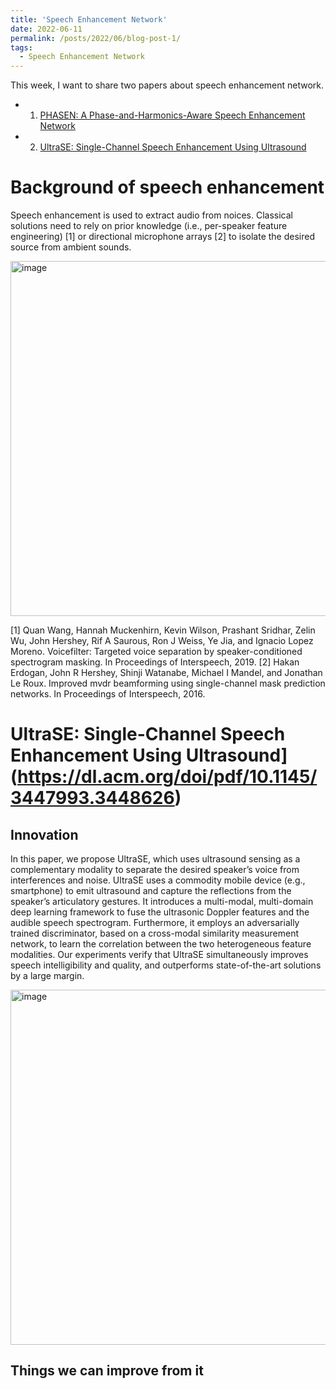 ```yaml
---
title: 'Speech Enhancement Network'
date: 2022-06-11
permalink: /posts/2022/06/blog-post-1/
tags:
  - Speech Enhancement Network
---
```


This week, I want to share two papers about speech enhancement network.
- 1. [PHASEN: A Phase-and-Harmonics-Aware Speech Enhancement Network](https://arxiv.org/pdf/1911.04697.pdf)
- 2. [UltraSE: Single-Channel Speech Enhancement Using Ultrasound](https://dl.acm.org/doi/pdf/10.1145/3447993.3448626)

# Background of speech enhancement
Speech enhancement is used to extract audio from noices. Classical solutions need to rely on prior knowledge (i.e., per-speaker feature engineering) [1] or directional microphone arrays [2] to isolate the desired source from ambient sounds.

<img width="568" alt="image" src="https://user-images.githubusercontent.com/44923423/178217820-7d8aa9bc-5a8c-49e0-ba25-563b3883d521.png">

[1] Quan Wang, Hannah Muckenhirn, Kevin Wilson, Prashant Sridhar, Zelin Wu, John Hershey, Rif A Saurous, Ron J Weiss, Ye Jia, and Ignacio Lopez Moreno. Voicefilter: Targeted voice separation by speaker-conditioned spectrogram masking. In Proceedings of Interspeech, 2019.
[2] Hakan Erdogan, John R Hershey, Shinji Watanabe, Michael I Mandel, and Jonathan Le Roux. Improved mvdr beamforming using single-channel mask prediction networks. In Proceedings of Interspeech, 2016. 

# UltraSE: Single-Channel Speech Enhancement Using Ultrasound](https://dl.acm.org/doi/pdf/10.1145/3447993.3448626)

## Innovation

In this paper, we propose UltraSE, which uses ultrasound sensing as a complementary modality to separate the desired speaker’s voice from interferences and noise. UltraSE uses a commodity mobile device (e.g., smartphone) to emit ultrasound and capture the reflections from the speaker’s articulatory gestures. It introduces a multi-modal, multi-domain deep learning framework to fuse the ultrasonic Doppler features and the audible speech spectrogram. Furthermore, it employs an adversarially trained discriminator, based on a cross-modal similarity measurement network, to learn the correlation between the two heterogeneous feature modalities. Our experiments verify that UltraSE simultaneously improves speech intelligibility and quality, and outperforms state-of-the-art solutions by a large margin.

<img width="568" alt="image" src="https://user-images.githubusercontent.com/44923423/178215126-a39068f8-8c78-454d-aced-5ae6f09da373.png">

## Things we can improve from it



